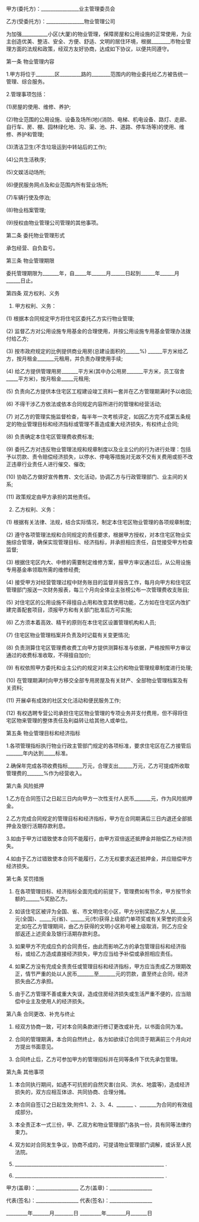 
 


甲方(委托方)：________________业主管理委员会


乙方(受委托方)：________________物业管理公司


为加强___________小区(大厦)的物业管理，保障房屋和公用设施的正常使用，为业主创造优美、整洁、安全、方便、舒适、文明的居住环境，根据________市物业管理方面的法规和政策，经双方友好协商，达成如下协议，以便共同遵守。


第一条 物业管理内容


1.甲方将位于________区_________路的________范围内的物业委托给乙方被告统一管理、综合服务。


2.管理事项包括：


(1)房屋的使用、维修、养护;


(2)物业范围的公用设施、设备及场所(地)(消防、电梯、机电设备、路灯、走廊、自行车、房、棚、园林绿化地、沟、渠、池、井、道路、停车场等)的使用、维修、养护和管理;


(3)清洁卫生(不含垃圾运到中转站后的工作);


(4)公共生活秩序;


(5)文娱活动场所;


(6)便民服务网点及和业范围内所有营业场所;


(7)车辆行使及停泊;


(8)物业档案管理;


(9)授权由物业管理公司管理的其他事项。


第二条 委托物业管理形式


承包经营、自负盈亏。


第三条 物业管理期限


委托管理期限为_______年，自_____年______月______日起到______年______月______日止。


第四条 双方权利、义务


1. 甲方权利、义务：


(1) 根据本合同规定甲方将住宅区委托乙方实行物业管理;


(2) 监督乙方对公用设施专用基金的合理使用，并按公用设施专用基金管理办法拨付给乙方;


(3) 按市政府规定的比例提供商业用房(总建设面积的______%) ______平方米给乙方，按月租金_______元租用，并负责办理使用手续;


(4) 给乙方提供管理用房_______平方米(其中办公用房_______平方米，员工宿舍_____平方米)，按月租金_____元租用;


(5) 负责向乙方提供本住宅区工程建设竣工资料一套并在乙方管理期满时予以收回;


(6) 不得干涉乙方依法或依本合同规定内容所进行的管理和经营活动;


(7) 对乙方的管理实施监督检查，每半年一次考核评定，如因乙方完不成第五条规定的物业管理目标和经济指标或管理不善造成重大经济损失，有权终止合同;


(8) 负责确定本住宅区管理费收费标准;


(9) 委托乙方对违反物业管理法规和规章制度以及业主公约的行为进行处理：包括予以罚款、责令赔偿经济损失，以停水、停电等措施对无故不交有关费用或拒不改正违章行业责任人进行催交、催改;


(10) 协助乙方做好宣传教育、文化活动，协调乙方与行政管理部门、业主间的关系;


(11) 政策规定由甲方承担的其他责任。


2. 乙方权利、义务：


(1) 根据有关法律、法规，结合实际情况，制定本住宅区物业管理的各项规章制度;


(2) 遵守各项管理法规和合同规定的责任要求，根据甲方授权，对本住宅区物业实施综合管理，确保实现管理目标、经济指标，并承担相应责任，自觉接受甲方检查监督;


(3) 根据住宅区内大、中修的需要制定维修方案，报甲方审议通过后，从公用设施专用基金串领取所需的维修经费;


(4) 接受甲方对经营管理过程中财务账目的监督并报告工作，每月向甲方和住宅区管理部门报送一次财务报表，每三个月向全体业主张榜公布一次管理费收支账目;


(5) 对住宅区的公用设施不得擅自占用和改变其使用功能，乙方如在住宅区内改扩建完善配套项目，须报甲方和有关部门批准后方可实施;


(6) 乙方须本着高效、精干的原则在本住宅区设置管理机构和人员;


(7) 住宅区物业管理档案并负责及时记载有关变更情况;


(8) 负责测算住宅区管理费收费工向甲方提供测算标准与依据，严格按照甲方审议通过的收费标准收取，不得擅自加价;


(9) 有权依照甲方委托和业主公约的规定对来主公约和物业管理规章制度进行处理;


(10) 在管理期满时向甲方移交全部专用房屋及有关财产、全部物业管理档案及有关资料;


(11) 开展卓有成效的社区文化活动和便民服务工作;


(12) 有权选聘专营公司承担住宅区物业管理的专项业务并支付费用，但不得将住宅区物来管理的整体责任及利益转让给其他人或单位。


第五条 物业管理目标和经济指标


1.各项管理指标执行物业行政主管部门规定的各项标准，要求住宅区在乙方接管后_______年内达到_____标准。


2.确保年完成各项收费指标______万元，合理支出______万元，乙方可提成所收取管理费的_______%作为经营收入。


第六条 风险抵押


1.乙方在合同签订之日起三日内向甲方一次性支付人民币_______元，作为风险抵押金。


2.乙方完成合同规定的管理目标和经济指标，甲方在合同期满后三日内退还全部抵押金及银行活期存款利息。


3.如由于甲方过错致使本合同不能履行，由甲方双倍返还抵押金并赔偿乙方经济损失。


4.如由于乙方过错致使本合同不能履行，乙方无权要求返还抵押金，并应赔偿甲方经济损失。


第七条 奖罚措施


1. 在各项管理目标、经济指标全面完成的前提下，管理费如有节余，甲方按节余额的______%奖励乙方。


2. 如该住宅区被评为全国、省、市文明住宅小区，甲方分别奖励乙方人民______元(全国)、_____元(省)、______元(市)获得上级部门单项奖或有关荣誉的资金另定;如在乙方管理期间，由乙方获得的文明小区称号被上级取消，则乙方应全部返还上述资金及银行活期存款利息。


3. 如果甲方不完成应负的合同责任，由此而影响乙方的承包管理目标和经济指标，或给乙方造成直接经济损失，甲方应当给予补偿或承担相应责任。


4. 如果乙方没有完成全责责任或管理目标和经济指标，甲方应当责成乙方限期改正，情节严重的处以人民币_______至_______元的罚款，直至终止合同，经济损失由乙方承担。


5. 由于乙方管理不善或重大失误，造成住房经济损失或生活严重不便的，应当赔偿中业主及使用人的经济损失。


第八条 合同更改、补充与终止


1. 经双方协商一致，可对本合同条款进行修订更改或补充，以书面合同为准。


2. 合同的管理期满，本合同自然终止，各方如欲续订合同须于期满前三个月向对方提出书面意见。


3. 合同终止后，乙方可参加甲方的管理招标并在同等条件下优先承包管理。


第九条 其他事项


1. 本合同执行期间，如遇不可抗拒的自然灾害(台风、洪水、地震等)，造成经济损失的，双方应相互体谅、共同协商、合理分摊。


2. 本合同自签订之日起生效;附件1、2、3、4、_______ 、_______为合同的有效组成部分。


3. 本全责正本一式三份，甲、乙双方和物业管理部门各执一份，具有同等法律约束力。


4. 双方如对合同发生争议，协商不成的，可提请物业管理部门调解，或诉至人民法院。


5. _______________________________________________________________ .


6. _______________________________________________________________ .


甲方(盖章)：__________________ 乙方(盖章)：__________________


代表(签名)：__________________ 代表(签名)：__________________


_________年_______月________日 _________年________月_______日
 


 

 
 
 
 
 
  


  
 

  


  


  
 
 
 
 

